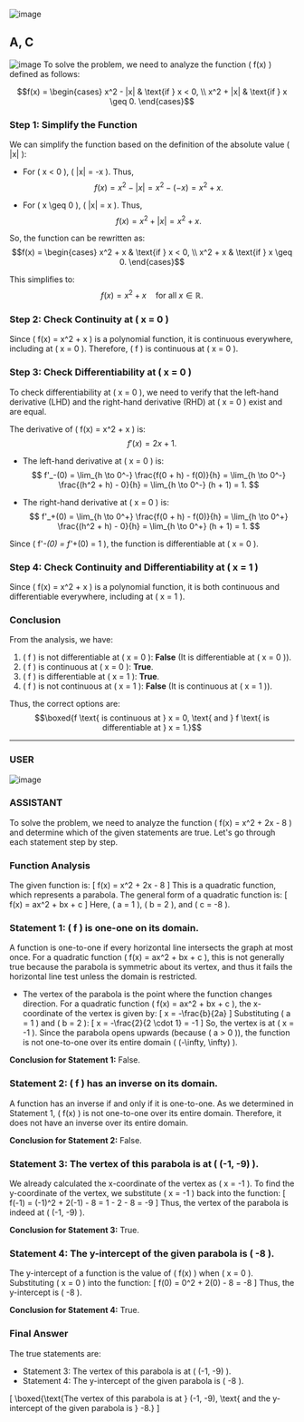 ![image](https://github.com/user-attachments/assets/b5d291af-49bf-4950-9539-67eb48a8048d)

A, C
---

![image](https://github.com/user-attachments/assets/8fd2a116-15cf-426d-b2ac-9ad6eaaad71d)
To solve the problem, we need to analyze the function \( f(x) \) defined as follows:

$$f(x) = 
\begin{cases} 
x^2 - |x| & \text{if } x < 0, \\
x^2 + |x| & \text{if } x \geq 0.
\end{cases}$$

### Step 1: Simplify the Function
We can simplify the function based on the definition of the absolute value \( |x| \):

- For \( x < 0 \), \( |x| = -x \). Thus,
  $$f(x) = x^2 - |x| = x^2 - (-x) = x^2 + x.$$

- For \( x \geq 0 \), \( |x| = x \). Thus,
  $$
  f(x) = x^2 + |x| = x^2 + x.
  $$

So, the function can be rewritten as:
$$f(x) = 
\begin{cases} 
x^2 + x & \text{if } x < 0, \\
x^2 + x & \text{if } x \geq 0.
\end{cases}$$

This simplifies to:
$$ f(x) = x^2 + x \quad \text{for all } x \in \mathbb{R}. $$

### Step 2: Check Continuity at \( x = 0 \)
Since \( f(x) = x^2 + x \) is a polynomial function, it is continuous everywhere, including at \( x = 0 \). Therefore, \( f \) is continuous at \( x = 0 \).

### Step 3: Check Differentiability at \( x = 0 \)
To check differentiability at \( x = 0 \), we need to verify that the left-hand derivative (LHD) and the right-hand derivative (RHD) at \( x = 0 \) exist and are equal.

The derivative of \( f(x) = x^2 + x \) is:
$$
f'(x) = 2x + 1.
$$

- The left-hand derivative at \( x = 0 \) is:
  $$
  f'_-(0) = \lim_{h \to 0^-} \frac{f(0 + h) - f(0)}{h} = \lim_{h \to 0^-} \frac{(h^2 + h) - 0}{h} = \lim_{h \to 0^-} (h + 1) = 1.
  $$

- The right-hand derivative at \( x = 0 \) is:
  $$
  f'_+(0) = \lim_{h \to 0^+} \frac{f(0 + h) - f(0)}{h} = \lim_{h \to 0^+} \frac{(h^2 + h) - 0}{h} = \lim_{h \to 0^+} (h + 1) = 1.
  $$

Since \( f'_-(0) = f'_+(0) = 1 \), the function is differentiable at \( x = 0 \).

### Step 4: Check Continuity and Differentiability at \( x = 1 \)
Since \( f(x) = x^2 + x \) is a polynomial function, it is both continuous and differentiable everywhere, including at \( x = 1 \).

### Conclusion
From the analysis, we have:
1. \( f \) is not differentiable at \( x = 0 \): **False** (It is differentiable at \( x = 0 \)).
2. \( f \) is continuous at \( x = 0 \): **True**.
3. \( f \) is differentiable at \( x = 1 \): **True**.
4. \( f \) is not continuous at \( x = 1 \): **False** (It is continuous at \( x = 1 \)).

Thus, the correct options are:
$$\boxed{f \text{ is continuous at } x = 0, \text{ and } f \text{ is differentiable at } x = 1.}$$


---

### USER
![image](https://github.com/user-attachments/assets/2281eb89-921f-45fc-a10d-f290e133c940)


### ASSISTANT
To solve the problem, we need to analyze the function \( f(x) = x^2 + 2x - 8 \) and determine which of the given statements are true. Let's go through each statement step by step.

### Function Analysis
The given function is:
\[
f(x) = x^2 + 2x - 8
\]
This is a quadratic function, which represents a parabola. The general form of a quadratic function is:
\[
f(x) = ax^2 + bx + c
\]
Here, \( a = 1 \), \( b = 2 \), and \( c = -8 \).

### Statement 1: \( f \) is one-one on its domain.
A function is one-to-one if every horizontal line intersects the graph at most once. For a quadratic function \( f(x) = ax^2 + bx + c \), this is not generally true because the parabola is symmetric about its vertex, and thus it fails the horizontal line test unless the domain is restricted.

- The vertex of the parabola is the point where the function changes direction. For a quadratic function \( f(x) = ax^2 + bx + c \), the x-coordinate of the vertex is given by:
  \[
  x = -\frac{b}{2a}
  \]
  Substituting \( a = 1 \) and \( b = 2 \):
  \[
  x = -\frac{2}{2 \cdot 1} = -1
  \]
  So, the vertex is at \( x = -1 \). Since the parabola opens upwards (because \( a > 0 \)), the function is not one-to-one over its entire domain \( (-\infty, \infty) \).

**Conclusion for Statement 1:** False.

### Statement 2: \( f \) has an inverse on its domain.
A function has an inverse if and only if it is one-to-one. As we determined in Statement 1, \( f(x) \) is not one-to-one over its entire domain. Therefore, it does not have an inverse over its entire domain.

**Conclusion for Statement 2:** False.

### Statement 3: The vertex of this parabola is at \( (-1, -9) \).
We already calculated the x-coordinate of the vertex as \( x = -1 \). To find the y-coordinate of the vertex, we substitute \( x = -1 \) back into the function:
\[
f(-1) = (-1)^2 + 2(-1) - 8 = 1 - 2 - 8 = -9
\]
Thus, the vertex of the parabola is indeed at \( (-1, -9) \).

**Conclusion for Statement 3:** True.

### Statement 4: The y-intercept of the given parabola is \( -8 \).
The y-intercept of a function is the value of \( f(x) \) when \( x = 0 \). Substituting \( x = 0 \) into the function:
\[
f(0) = 0^2 + 2(0) - 8 = -8
\]
Thus, the y-intercept is \( -8 \).

**Conclusion for Statement 4:** True.

### Final Answer
The true statements are:
- Statement 3: The vertex of this parabola is at \( (-1, -9) \).
- Statement 4: The y-intercept of the given parabola is \( -8 \).

\[
\boxed{\text{The vertex of this parabola is at } (-1, -9), \text{ and the y-intercept of the given parabola is } -8.}
\]
